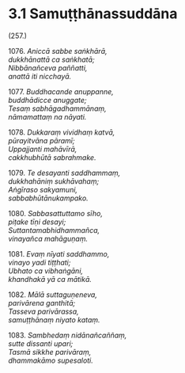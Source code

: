 

# 3.1 Samuṭṭhānassuddāna



(257.)

1076\. _Aniccā sabbe saṅkhārā,_  
_dukkhānattā ca saṅkhatā;_  
_Nibbānañceva paññatti,_  
_anattā iti nicchayā._  


1077\. _Buddhacande anuppanne,_  
_buddhādicce anuggate;_  
_Tesaṃ sabhāgadhammānaṃ,_  
_nāmamattaṃ na nāyati._  


1078\. _Dukkaraṃ vividhaṃ katvā,_  
_pūrayitvāna pāramī;_  
_Uppajjanti mahāvīrā,_  
_cakkhubhūtā sabrahmake._  


1079\. _Te desayanti saddhammaṃ,_  
_dukkhahāniṃ sukhāvahaṃ;_  
_Aṅgīraso sakyamuni,_  
_sabbabhūtānukampako._  


1080\. _Sabbasattuttamo sīho,_  
_piṭake tīṇi desayi;_  
_Suttantamabhidhammañca,_  
_vinayañca mahāguṇaṃ._  


1081\. _Evaṃ nīyati saddhammo,_  
_vinayo yadi tiṭṭhati;_  
_Ubhato ca vibhaṅgāni,_  
_khandhakā yā ca mātikā._  


1082\. _Mālā suttaguṇeneva,_  
_parivārena ganthitā;_  
_Tasseva parivārassa,_  
_samuṭṭhānaṃ niyato kataṃ._  


1083\. _Sambhedaṃ nidānañcaññaṃ,_  
_sutte dissanti upari;_  
_Tasmā sikkhe parivāraṃ,_  
_dhammakāmo supesaloti._  




